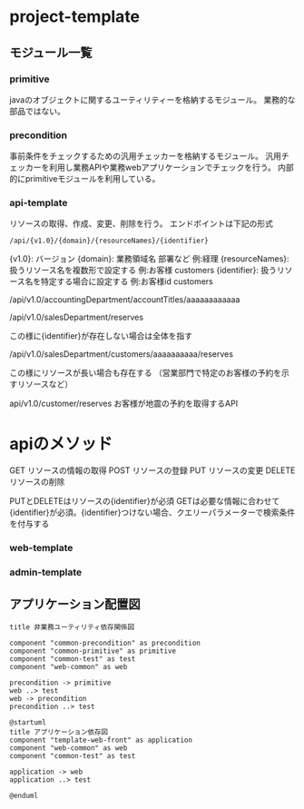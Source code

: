 # project-template

## モジュール一覧

### primitive

javaのオブジェクトに関するユーティリティーを格納するモジュール。
業務的な部品ではない。

### precondition

事前条件をチェックするための汎用チェッカーを格納するモジュール。
汎用チェッカーを利用し業務APIや業務webアプリケーションでチェックを行う。
内部的にprimitiveモジュールを利用している。

### api-template

リソースの取得、作成、変更、削除を行う。
エンドポイントは下記の形式

```
/api/{v1.0}/{domain}/{resourceNames}/{identifier}
```

{v1.0}: バージョン
{domain}: 業務領域名 部署など 例:経理
{resourceNames}: 扱うリソース名を複数形で設定する 例:お客様 customers
{identifier}: 扱うリソース名を特定する場合に設定する 例:お客様id customers

/api/v1.0/accountingDepartment/accountTitles/aaaaaaaaaaaa

/api/v1.0/salesDepartment/reserves

この様に{identifier}が存在しない場合は全体を指す

/api/v1.0/salesDepartment/customers/aaaaaaaaaa/reserves

この様にリソースが長い場合も存在する
（営業部門で特定のお客様の予約を示すリソースなど）

api/v1.0/customer/reserves
お客様が地震の予約を取得するAPI

# apiのメソッド

GET リソースの情報の取得
POST リソースの登録
PUT リソースの変更
DELETE リソースの削除

PUTとDELETEはリソースの{identifier}が必須
GETは必要な情報に合わせて{identifier}が必須。{identifier}つけない場合、クエリーパラメーターで検索条件を付与する

### web-template

### admin-template

## アプリケーション配置図

```puml
title 非業務ユーティリティ依存関係図

component "common-precondition" as precondition
component "common-primitive" as primitive
component "common-test" as test
component "web-common" as web

precondition -> primitive
web ..> test
web -> precondition
precondition ..> test

```

```puml
@startuml
title アプリケーション依存図
component "template-web-front" as application
component "web-common" as web
component "common-test" as test

application -> web
application ..> test

@enduml
```